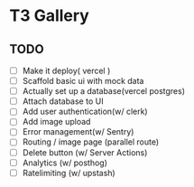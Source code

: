 # T3 Gallery

## TODO

- [ ] Make it deploy( vercel )
- [ ] Scaffold basic ui with mock data
- [ ] Actually set up a database(vercel postgres)
- [ ] Attach database to UI
- [ ] Add user authentication(w/ clerk)
- [ ] Add image upload
- [ ] Error management(w/ Sentry)
- [ ] Routing / image page (parallel route)
- [ ] Delete button (w/ Server Actions)
- [ ] Analytics (w/ posthog)
- [ ] Ratelimiting (w/ upstash)
